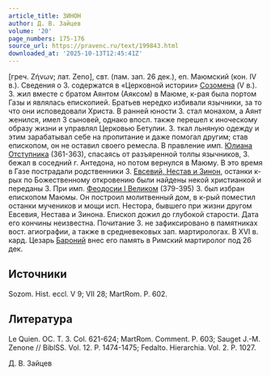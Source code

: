 ```yaml
---
article_title: ЗИНОН
author: Д. В. Зайцев
volume: '20'
page_numbers: 175-176
source_url: https://pravenc.ru/text/199843.html
downloaded_at: '2025-10-13T12:45:41Z'
---
```


[греч. Ζήνων; лат. Zeno], свт. (пам. зап. 26 дек.), еп. Маюмский (кон. IV в.). Сведения о З. содержатся в «Церковной истории» [Созомена](https://pravenc.ru/text/Созомен.html) (V в.). З. жил вместе с братом Аянтом (Аяксом) в Маюме, к-рая была портом Газы и являлась епископией. Братьев нередко избивали язычники, за то что они исповедовали Христа. В ранней юности З. стал монахом, а Аянт женился, имел 3 сыновей, однако впосл. также перешел к иноческому образу жизни и управлял Церковью Бетулии. З. ткал льняную одежду и этим зарабатывал себе на пропитание и даже помогал другим; став епископом, он не оставил своего ремесла. В правление имп. [Юлиана Отступника](<https://pravenc.ru/text/Юлиан Отступник.html>) (361-363), спасаясь от разъяренной толпы язычников, З. бежал в соседний г. Антедона, но потом вернулся в Маюму. В это время в Газе пострадали родственники З. [Евсевий, Нестав и Зинон](<https://pravenc.ru/text/Евсевий  Нестав и Зинон.html>), останки к-рых по Божественному откровению были найдены некой христианкой и переданы З. При имп. [Феодосии I Великом](<https://pravenc.ru/text/Феодосии I Великом.html>) (379-395) З. был избран епископом Маюмы. Он построил молитвенный дом, в к-рый поместил останки мучеников и мощи исп. Нестора, бывшего при жизни другом Евсевия, Нестава и Зинона. Епископ дожил до глубокой старости. Дата его кончины неизвестна. Почитание З. не зафиксировано в памятниках вост. агиографии, а также в средневековых зап. мартирологах. В XVI в. кард. Цезарь [Бароний](https://pravenc.ru/text/БАРОНИЙ.html) внес его память в Римский мартиролог под 26 дек.

## Источники

Sozom. Hist. eccl. V 9; VII 28; MartRom. P. 602.

## Литература

Le Quien. OC. T. 3. Col. 621-624; MartRom. Comment. P. 603; Sauget J.-M. Zenone // BiblSS. Vol. 12. P. 1474-1475; Fedalto. Hierarchia. Vol. 2. P. 1027.

Д. В. Зайцев
